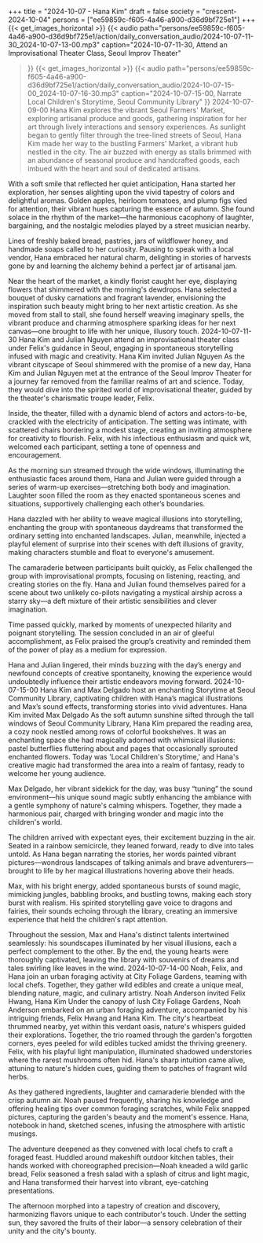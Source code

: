 +++
title = "2024-10-07 - Hana Kim"
draft = false
society = "crescent-2024-10-04"
persons = ["ee59859c-f605-4a46-a900-d36d9bf725e1"]
+++
{{< get_images_horizontal >}}
{{< audio
    path="persons/ee59859c-f605-4a46-a900-d36d9bf725e1/action/daily_conversation_audio/2024-10-07-11-30_2024-10-07-13-00.mp3" 
    caption="2024-10-07-11-30, Attend an Improvisational Theater Class, Seoul Improv Theater"
>}}
{{< get_images_horizontal >}}
{{< audio
    path="persons/ee59859c-f605-4a46-a900-d36d9bf725e1/action/daily_conversation_audio/2024-10-07-15-00_2024-10-07-16-30.mp3" 
    caption="2024-10-07-15-00, Narrate Local Children's Storytime, Seoul Community Library"
>}}
2024-10-07-09-00
Hana Kim explores the vibrant Seoul Farmers' Market, exploring artisanal produce and goods, gathering inspiration for her art through lively interactions and sensory experiences.
As sunlight began to gently filter through the tree-lined streets of Seoul, Hana Kim made her way to the bustling Farmers' Market, a vibrant hub nestled in the city. The air buzzed with energy as stalls brimmed with an abundance of seasonal produce and handcrafted goods, each imbued with the heart and soul of dedicated artisans.

With a soft smile that reflected her quiet anticipation, Hana started her exploration, her senses alighting upon the vivid tapestry of colors and delightful aromas. Golden apples, heirloom tomatoes, and plump figs vied for attention, their vibrant hues capturing the essence of autumn. She found solace in the rhythm of the market—the harmonious cacophony of laughter, bargaining, and the nostalgic melodies played by a street musician nearby.

Lines of freshly baked bread, pastries, jars of wildflower honey, and handmade soaps called to her curiosity. Pausing to speak with a local vendor, Hana embraced her natural charm, delighting in stories of harvests gone by and learning the alchemy behind a perfect jar of artisanal jam.

Near the heart of the market, a kindly florist caught her eye, displaying flowers that shimmered with the morning's dewdrops. Hana selected a bouquet of dusky carnations and fragrant lavender, envisioning the inspiration such beauty might bring to her next artistic creation. As she moved from stall to stall, she found herself weaving imaginary spells, the vibrant produce and charming atmosphere sparking ideas for her next canvas—one brought to life with her unique, illusory touch.
2024-10-07-11-30
Hana Kim and Julian Nguyen attend an improvisational theater class under Felix's guidance in Seoul, engaging in spontaneous storytelling infused with magic and creativity.
Hana Kim invited Julian Nguyen
As the vibrant cityscape of Seoul shimmered with the promise of a new day, Hana Kim and Julian Nguyen met at the entrance of the Seoul Improv Theater for a journey far removed from the familiar realms of art and science. Today, they would dive into the spirited world of improvisational theater, guided by the theater's charismatic troupe leader, Felix.

Inside, the theater, filled with a dynamic blend of actors and actors-to-be, crackled with the electricity of anticipation. The setting was intimate, with scattered chairs bordering a modest stage, creating an inviting atmosphere for creativity to flourish. Felix, with his infectious enthusiasm and quick wit, welcomed each participant, setting a tone of openness and encouragement.

As the morning sun streamed through the wide windows, illuminating the enthusiastic faces around them, Hana and Julian were guided through a series of warm-up exercises—stretching both body and imagination. Laughter soon filled the room as they enacted spontaneous scenes and situations, supportively challenging each other’s boundaries.

Hana dazzled with her ability to weave magical illusions into storytelling, enchanting the group with spontaneous daydreams that transformed the ordinary setting into enchanted landscapes. Julian, meanwhile, injected a playful element of surprise into their scenes with deft illusions of gravity, making characters stumble and float to everyone's amusement.

The camaraderie between participants built quickly, as Felix challenged the group with improvisational prompts, focusing on listening, reacting, and creating stories on the fly. Hana and Julian found themselves paired for a scene about two unlikely co-pilots navigating a mystical airship across a starry sky—a deft mixture of their artistic sensibilities and clever imagination.

Time passed quickly, marked by moments of unexpected hilarity and poignant storytelling. The session concluded in an air of gleeful accomplishment, as Felix praised the group’s creativity and reminded them of the power of play as a medium for expression.

Hana and Julian lingered, their minds buzzing with the day’s energy and newfound concepts of creative spontaneity, knowing the experience would undoubtedly influence their artistic endeavors moving forward.
2024-10-07-15-00
Hana Kim and Max Delgado host an enchanting Storytime at Seoul Community Library, captivating children with Hana’s magical illustrations and Max’s sound effects, transforming stories into vivid adventures.
Hana Kim invited Max Delgado
As the soft autumn sunshine sifted through the tall windows of Seoul Community Library, Hana Kim prepared the reading area, a cozy nook nestled among rows of colorful bookshelves. It was an enchanting space she had magically adorned with whimsical illusions: pastel butterflies fluttering about and pages that occasionally sprouted enchanted flowers. Today was 'Local Children's Storytime,' and Hana's creative magic had transformed the area into a realm of fantasy, ready to welcome her young audience.

Max Delgado, her vibrant sidekick for the day, was busy “tuning” the sound environment—his unique sound magic subtly enhancing the ambiance with a gentle symphony of nature's calming whispers. Together, they made a harmonious pair, charged with bringing wonder and magic into the children's world.

The children arrived with expectant eyes, their excitement buzzing in the air. Seated in a rainbow semicircle, they leaned forward, ready to dive into tales untold. As Hana began narrating the stories, her words painted vibrant pictures—wondrous landscapes of talking animals and brave adventurers—brought to life by her magical illustrations hovering above their heads.

Max, with his bright energy, added spontaneous bursts of sound magic, mimicking jungles, babbling brooks, and bustling towns, making each story burst with realism. His spirited storytelling gave voice to dragons and fairies, their sounds echoing through the library, creating an immersive experience that held the children's rapt attention.

Throughout the session, Max and Hana's distinct talents intertwined seamlessly: his soundscapes illuminated by her visual illusions, each a perfect complement to the other. By the end, the young hearts were thoroughly captivated, leaving the library with souvenirs of dreams and tales swirling like leaves in the wind.
2024-10-07-14-00
Noah, Felix, and Hana join an urban foraging activity at City Foliage Gardens, teaming with local chefs. Together, they gather wild edibles and create a unique meal, blending nature, magic, and culinary artistry.
Noah Anderson invited Felix Hwang, Hana Kim
Under the canopy of lush City Foliage Gardens, Noah Anderson embarked on an urban foraging adventure, accompanied by his intriguing friends, Felix Hwang and Hana Kim. The city's heartbeat thrummed nearby, yet within this verdant oasis, nature's whispers guided their explorations. Together, the trio roamed through the garden's forgotten corners, eyes peeled for wild edibles tucked amidst the thriving greenery. Felix, with his playful light manipulation, illuminated shadowed understories where the rarest mushrooms often hid. Hana's sharp intuition came alive, attuning to nature's hidden cues, guiding them to patches of fragrant wild herbs.

As they gathered ingredients, laughter and camaraderie blended with the crisp autumn air. Noah paused frequently, sharing his knowledge and offering healing tips over common foraging scratches, while Felix snapped pictures, capturing the garden's beauty and the moment's essence. Hana, notebook in hand, sketched scenes, infusing the atmosphere with artistic musings. 

The adventure deepened as they convened with local chefs to craft a foraged feast. Huddled around makeshift outdoor kitchen tables, their hands worked with choreographed precision—Noah kneaded a wild garlic bread, Felix seasoned a fresh salad with a splash of citrus and light magic, and Hana transformed their harvest into vibrant, eye-catching presentations.

The afternoon morphed into a tapestry of creation and discovery, harmonizing flavors unique to each contributor's touch. Under the setting sun, they savored the fruits of their labor—a sensory celebration of their unity and the city's bounty.
